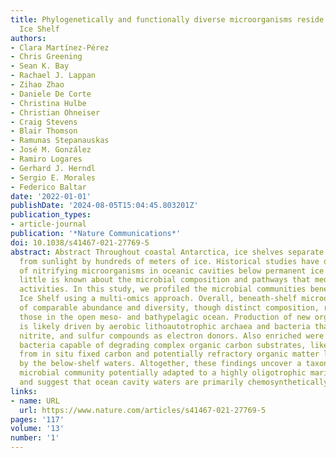 ```yaml
---
title: Phylogenetically and functionally diverse microorganisms reside under the Ross
  Ice Shelf
authors:
- Clara Martínez-Pérez
- Chris Greening
- Sean K. Bay
- Rachael J. Lappan
- Zihao Zhao
- Daniele De Corte
- Christina Hulbe
- Christian Ohneiser
- Craig Stevens
- Blair Thomson
- Ramunas Stepanauskas
- José M. González
- Ramiro Logares
- Gerhard J. Herndl
- Sergio E. Morales
- Federico Baltar
date: '2022-01-01'
publishDate: '2024-08-05T15:04:45.803201Z'
publication_types:
- article-journal
publication: '*Nature Communications*'
doi: 10.1038/s41467-021-27769-5
abstract: Abstract Throughout coastal Antarctica, ice shelves separate oceanic waters
  from sunlight by hundreds of meters of ice. Historical studies have detected activity
  of nitrifying microorganisms in oceanic cavities below permanent ice shelves. However,
  little is known about the microbial composition and pathways that mediate these
  activities. In this study, we profiled the microbial communities beneath the Ross
  Ice Shelf using a multi-omics approach. Overall, beneath-shelf microorganisms are
  of comparable abundance and diversity, though distinct composition, relative to
  those in the open meso- and bathypelagic ocean. Production of new organic carbon
  is likely driven by aerobic lithoautotrophic archaea and bacteria that can use ammonium,
  nitrite, and sulfur compounds as electron donors. Also enriched were aerobic organoheterotrophic
  bacteria capable of degrading complex organic carbon substrates, likely derived
  from in situ fixed carbon and potentially refractory organic matter laterally advected
  by the below-shelf waters. Altogether, these findings uncover a taxonomically distinct
  microbial community potentially adapted to a highly oligotrophic marine environment
  and suggest that ocean cavity waters are primarily chemosynthetically-driven systems.
links:
- name: URL
  url: https://www.nature.com/articles/s41467-021-27769-5
pages: '117'
volume: '13'
number: '1'
---
```

